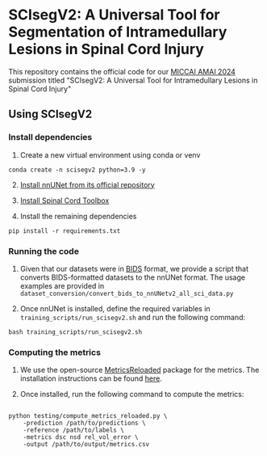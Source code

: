 # SCIsegV2: A Universal Tool for Segmentation of Intramedullary Lesions in Spinal Cord Injury

This repository contains the official code for our [MICCAI AMAI 2024](https://sites.google.com/view/amai2024/home?pli=1) submission titled "SCIsegV2: A Universal Tool for Intramedullary Lesions in Spinal Cord Injury"

## Using SCIsegV2

### Install dependencies

1. Create a new virtual environment using conda or venv

```console
conda create -n scisegv2 python=3.9 -y
```
2. [Install nnUNet from its official repository](https://github.com/MIC-DKFZ/nnUNet/blob/master/documentation/installation_instructions.md#installation-instructions)

3. [Install Spinal Cord Toolbox](https://spinalcordtoolbox.com/user_section/installation.html)

4. Install the remaining dependencies 

```console
pip install -r requirements.txt
```

### Running the code

1. Given that our datasets were in [BIDS](https://bids-specification.readthedocs.io/en/stable/) format, we provide a script that converts BIDS-formatted datasets to the nnUNet format. The usage examples are provided in 
`dataset_conversion/convert_bids_to_nnUNetv2_all_sci_data.py`

2. Once nnUNet is installed, define the required variables in `training_scripts/run_scisegv2.sh` and run the following command:

```console
bash training_scripts/run_scisegv2.sh
```


### Computing the metrics

1. We use the open-source [MetricsReloaded](https://github.com/Project-MONAI/MetricsReloaded) package for the metrics. The installation instructions can be found [here](https://github.com/Project-MONAI/MetricsReloaded). 

2. Once installed, run the following command to compute the metrics:

```console

python testing/compute_metrics_reloaded.py \ 
    -prediction /path/to/predictions \
    -reference /path/to/labels \
    -metrics dsc nsd rel_vol_error \
    -output /path/to/output/metrics.csv

```

